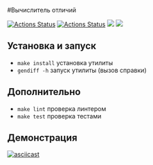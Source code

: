 #Вычислитель отличий

[![Actions Status](https://github.com/KustovAA/frontend-project-lvl2/workflows/hexlet-check/badge.svg)](https://github.com/KustovAA/frontend-project-lvl2/actions)
[![Actions Status](https://github.com/KustovAA/frontend-project-lvl2/workflows/ci-check/badge.svg)](https://github.com/KustovAA/frontend-project-lvl2/actions)
<a href="https://codeclimate.com/github/KustovAA/frontend-project-lvl2/maintainability"><img src="https://api.codeclimate.com/v1/badges/a18f0499b04f7a767985/maintainability" /></a>
<a href="https://codeclimate.com/github/KustovAA/frontend-project-lvl2/test_coverage"><img src="https://api.codeclimate.com/v1/badges/a18f0499b04f7a767985/test_coverage" /></a>

## Установка и запуск

* `make install` установка утилиты
* `gendiff -h` запуск утилиты (вызов справки)

## Дополнительно

* `make lint` проверка линтером
* `make test` проверка тестами

## Демонстрация

[![asciicast](https://asciinema.org/a/tQzbd9LfR9t9RwEZhcrlpJB9c.svg)](https://asciinema.org/a/tQzbd9LfR9t9RwEZhcrlpJB9c)
